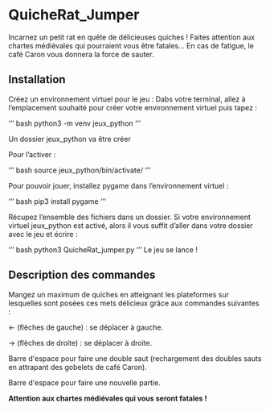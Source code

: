 # QuicheRat_Jumper

Incarnez un petit rat en quête de délicieuses quiches ! Faites attention aux chartes médiévales qui pourraient vous être fatales... En cas de fatigue, le café Caron vous donnera la force de sauter.

## Installation

Créez un environnement virtuel pour le jeu : 
Dabs votre terminal, allez à l’emplacement souhaité pour créer votre environnement virtuel puis tapez : 

‘’’ bash
	python3 -m venv jeux_python
	‘’’

Un dossier jeux_python va être créer

Pour l’activer : 

‘’’ bash
	source jeux_python/bin/activate/
	‘’’

Pour pouvoir jouer, installez pygame dans l’environnement virtuel : 

‘’’ bash
	pip3 install pygame
	‘’’

Récupez l’ensemble des fichiers dans un dossier. Si votre environnement virtuel jeux_python est activé, alors il vous suffit d’aller dans votre dossier avec le jeu et écrire : 


‘’’ bash
	python3 QuicheRat_jumper.py
	‘’’
Le jeu se lance !


## Description des commandes

Mangez un maximum de quiches en atteignant les plateformes sur lesquelles sont posées ces mets délicieux grâce aux commandes suivantes :

← (flèches de gauche) : se déplacer à gauche.

→ (flèches de droite) : se déplacer à droite.

Barre d'espace pour faire une double saut (rechargement des doubles sauts en attrapant des gobelets de café Caron).

Barre d'espace pour faire une nouvelle partie.

**Attention aux chartes médiévales qui vous seront fatales !**

